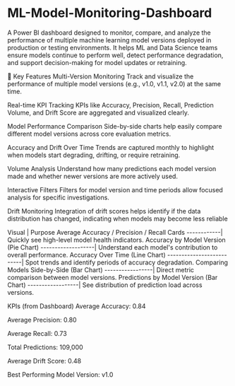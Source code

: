 # ML-Model-Monitoring-Dashboard

A Power BI dashboard designed to monitor, compare, and analyze the performance of multiple machine learning model versions deployed in production or testing environments.
It helps ML and Data Science teams ensure models continue to perform well, detect performance degradation, and support decision-making for model updates or retraining.


🧩 Key Features
Multi-Version Monitoring
Track and visualize the performance of multiple model versions (e.g., v1.0, v1.1, v2.0) at the same time.

Real-time KPI Tracking
KPIs like Accuracy, Precision, Recall, Prediction Volume, and Drift Score are aggregated and visualized clearly.

Model Performance Comparison
Side-by-side charts help easily compare different model versions across core evaluation metrics.

Accuracy and Drift Over Time
Trends are captured monthly to highlight when models start degrading, drifting, or require retraining.

Volume Analysis
Understand how many predictions each model version made and whether newer versions are more actively used.

Interactive Filters
Filters for model version and time periods allow focused analysis for specific investigations.

Drift Monitoring
Integration of drift scores helps identify if the data distribution has changed, indicating when models may become less reliable



Visual | Purpose
Average Accuracy / Precision / Recall Cards ------------| Quickly see high-level model health indicators.
Accuracy by Model Version (Pie Chart) -------------------| Understand each model's contribution to overall performance.
Accuracy Over Time (Line Chart) --------------------------| Spot trends and identify periods of accuracy degradation.
Comparing Models Side-by-Side (Bar Chart) -----------------| Direct metric comparison between model versions.
Predictions by Model Version (Bar Chart) ------------------| See distribution of prediction load across versions.

 KPIs (from Dashboard)
Average Accuracy: 0.84

Average Precision: 0.80

Average Recall: 0.73

Total Predictions: 109,000

Average Drift Score: 0.48

Best Performing Model Version: v1.0






